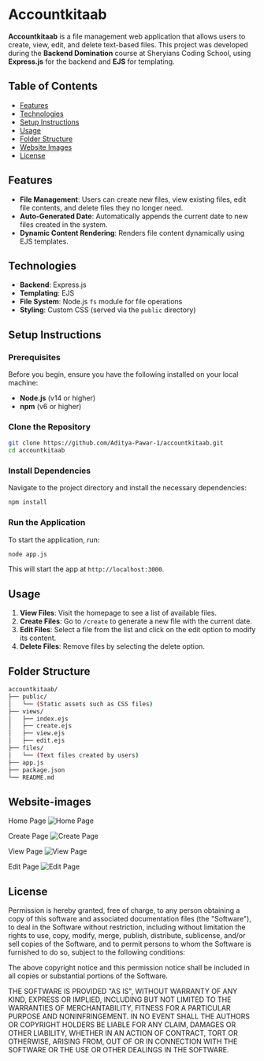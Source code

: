 # Accountkitaab

**Accountkitaab** is a file management web application that allows users to create, view, edit, and delete text-based files. This project was developed during the **Backend Domination** course at Sheryians Coding School, using **Express.js** for the backend and **EJS** for templating.

## Table of Contents

- [Features](#features)
- [Technologies](#technologies)
- [Setup Instructions](#setup-instructions)
- [Usage](#usage)
- [Folder Structure](#folder-structure)
- [Website Images](#website-images)
- [License](#license)

## Features

- **File Management**: Users can create new files, view existing files, edit file contents, and delete files they no longer need.
- **Auto-Generated Date**: Automatically appends the current date to new files created in the system.
- **Dynamic Content Rendering**: Renders file content dynamically using EJS templates.

## Technologies

- **Backend**: Express.js
- **Templating**: EJS
- **File System**: Node.js `fs` module for file operations
- **Styling**: Custom CSS (served via the `public` directory)

## Setup Instructions

### Prerequisites

Before you begin, ensure you have the following installed on your local machine:

- **Node.js** (v14 or higher)
- **npm** (v6 or higher)

### Clone the Repository

```bash
git clone https://github.com/Aditya-Pawar-1/accountkitaab.git
cd accountkitaab
```

### Install Dependencies

Navigate to the project directory and install the necessary dependencies:

```bash
npm install
```

### Run the Application

To start the application, run:

```bash
node app.js
```

This will start the app at `http://localhost:3000`.

## Usage

1. **View Files**: Visit the homepage to see a list of available files.
2. **Create Files**: Go to `/create` to generate a new file with the current date.
3. **Edit Files**: Select a file from the list and click on the edit option to modify its content.
4. **Delete Files**: Remove files by selecting the delete option.

## Folder Structure

```bash
accountkitaab/
├── public/
│   └── (Static assets such as CSS files)
├── views/
│   ├── index.ejs
│   ├── create.ejs
│   ├── view.ejs
│   ├── edit.ejs
├── files/
│   └── (Text files created by users)
├── app.js
├── package.json
└── README.md
```

## Website-images
Home Page
![Home Page](https://github.com/user-attachments/assets/f3784edc-4265-4c0b-9c66-dc16b7917c95)

Create Page
![Create Page](https://github.com/user-attachments/assets/d6bc87a2-37ac-4e95-af3c-81b7e76dfdcb)

View Page
![View Page](https://github.com/user-attachments/assets/aefc5376-8f79-46c8-b0d7-92c7e2da7165)

Edit Page
![Edit Page](https://github.com/user-attachments/assets/64091aa3-07f4-4bcf-a6ca-2e92553011de)

## License

Permission is hereby granted, free of charge, to any person obtaining a copy
of this software and associated documentation files (the "Software"), to deal
in the Software without restriction, including without limitation the rights
to use, copy, modify, merge, publish, distribute, sublicense, and/or sell
copies of the Software, and to permit persons to whom the Software is
furnished to do so, subject to the following conditions:

The above copyright notice and this permission notice shall be included in all
copies or substantial portions of the Software.

THE SOFTWARE IS PROVIDED "AS IS", WITHOUT WARRANTY OF ANY KIND, EXPRESS OR
IMPLIED, INCLUDING BUT NOT LIMITED TO THE WARRANTIES OF MERCHANTABILITY,
FITNESS FOR A PARTICULAR PURPOSE AND NONINFRINGEMENT. IN NO EVENT SHALL THE
AUTHORS OR COPYRIGHT HOLDERS BE LIABLE FOR ANY CLAIM, DAMAGES OR OTHER
LIABILITY, WHETHER IN AN ACTION OF CONTRACT, TORT OR OTHERWISE, ARISING FROM,
OUT OF OR IN CONNECTION WITH THE SOFTWARE OR THE USE OR OTHER DEALINGS IN THE
SOFTWARE.

